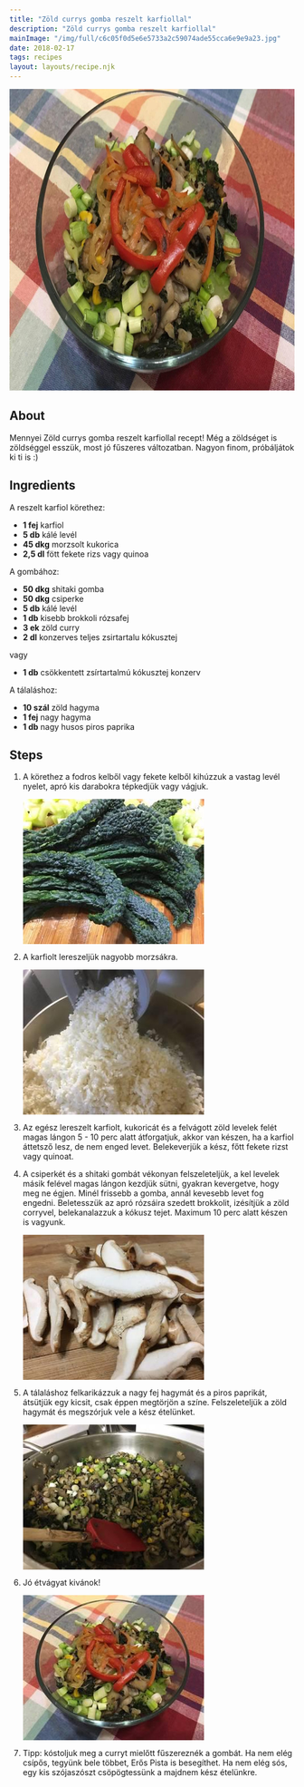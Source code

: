 ```yaml
---
title: "Zöld currys gomba reszelt karfiollal"
description: "Zöld currys gomba reszelt karfiollal"
mainImage: "/img/full/c6c05f0d5e6e5733a2c59074ade55cca6e9e9a23.jpg"
date: 2018-02-17
tags: recipes
layout: layouts/recipe.njk
---
```

                        
<p align="center"><a href="https://cookpad.com/hu/receptek/4441173-zold-currys-gomba-reszelt-karfiollal" rel="Recipe source page"><img width="751" height="532" src="/img/full/c6c05f0d5e6e5733a2c59074ade55cca6e9e9a23.jpg"/></a></p>

## About
Mennyei Zöld currys gomba reszelt karfiollal recept! Még a zöldséget is zöldséggel esszük, most jó fűszeres változatban. Nagyon finom, próbáljátok ki ti is :) 

>  

## Ingredients

A reszelt karfiol körethez:
* **1 fej** karfiol
* **5 db** kálé levél
* **45 dkg** morzsolt kukorica
* **2,5 dl** fött fekete rizs vagy quinoa

A gombához:
* **50 dkg** shitaki gomba
* **50 dkg** csiperke
* **5 db** kálé levél
* **1 db** kisebb brokkoli rózsafej
* **3 ek** zöld curry
* **2 dl** konzerves teljes zsirtartalu kókusztej

vagy
* **1 db** csökkentett zsírtartalmú kókusztej konzerv

A tálaláshoz:
* **10 szál** zöld hagyma
* **1 fej** nagy hagyma
* **1 db** nagy husos piros paprika

## Steps

1. A körethez a fodros kelből vagy fekete kelből kihúzzuk a vastag levél nyelet, apró kis darabokra tépkedjük vagy vágjuk.
 
    <p><img width="320" height="256" align="left" src="/img/full/0d362d25ec3b0a18cf594507e9edc36a39123857.jpg"/></p><div style="clear: both"/>

2. A karfiolt lereszeljük nagyobb morzsákra.
 
    <p><img width="320" height="256" align="left" src="/img/full/a31faa57d7c5247c2d0b298cfa82a98f3f380d40.jpg"/></p><div style="clear: both"/>

3. Az egész lereszelt karfiolt, kukoricát és a felvágott zöld levelek felét magas lángon 5 - 10 perc alatt átforgatjuk, akkor van készen, ha a karfiol áttetsző lesz, de nem enged levet. Belekeverjük a kész, főtt fekete rizst vagy quinoat.
 
    <div style="clear: both"/>

4. A csiperkét és a shitaki gombát vékonyan felszeleteljük, a kel levelek másik felével magas lángon kezdjük sütni, gyakran kevergetve, hogy meg ne égjen. Minél frissebb a gomba, annál kevesebb levet fog engedni. Beletesszük az apró rózsáira szedett brokkolit, izésítjük a zöld corryvel, belekanalazzuk a kókusz tejet. Maximum 10 perc alatt készen is vagyunk.
 
    <p><img width="320" height="256" align="left" src="/img/full/16b1cc0d6f15389f31f220a16ad9d1ac352804e7.jpg"/></p><div style="clear: both"/>

5. A tálaláshoz felkarikázzuk a nagy fej hagymát és a piros paprikát, átsütjük egy kicsit, csak éppen megtörjön a színe. Felszeleteljük a zöld hagymát és megszórjuk vele a kész ételünket.
 
    <p><img width="320" height="256" align="left" src="/img/full/4e032b2cca2816d31a43c92859a68b77c685a3f7.jpg"/></p><div style="clear: both"/>

6. Jó étvágyat kivánok!
 
    <p><img width="320" height="256" align="left" src="/img/full/caf35d17e62ea2122239529fca06a7cef16b26f5.jpg"/></p><div style="clear: both"/>

7. Tipp: kóstoljuk meg a curryt mielőtt fűszereznék a gombát. Ha nem elég csípős, tegyünk bele többet, Erős Pista is besegíthet. Ha nem elég sós, egy kis szójaszószt csöpögtessünk a majdnem kész ételünkre.
 
    <div style="clear: both"/>

